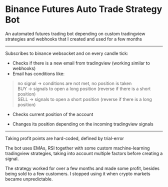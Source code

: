# Binance Futures Auto Trade Strategy Bot
An automated futures trading bot depending on custom tradingview strategies and webhooks that I created and used for a few months


---

Subscribes to binance websocket and on every candle tick:

- Checks if there is a new email from tradingview (working similar to webhooks)
- Email has conditions like:
>no signal -> conditions are not met, no position is taken <br>
>BUY -> signals to open a long position (reverse if there is a short position) <br>
>SELL -> signals to open a short position (reverse if there is a long position) <br>

- Checks current position of the account

- Changes its position depending on the incoming tradingview signals

---

Taking profit points are hard-coded, defined by trial-error

The bot uses EMAs, RSI together with some custom machine-learning tradingview strategies, taking into account multiple factors before creating a signal.

The strategy worked for over a few months and made some profit, besides being sold to a few customers. I stopped using it when crypto markets became unpredictable.
